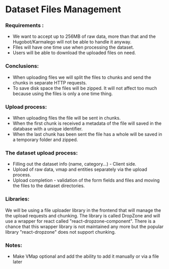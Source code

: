 # Dataset Files Management

### Requirements :

-   We want to accept up to 256MB of raw data, more than that and the Hugobot/Karmalego will not be able to handle it anyway.
-   FIles will have one time use when processing the dataset.
-   Users will be able to download the uploaded files on need.

### Conclusions:

-   When uploading files we will split the files to chunks and send the chunks in separate HTTP requests.
-   To save disk space the files will be zipped. It will not affect too much because using the files is only a one time thing.

### Upload process:

-   When uploading files the file will be sent in chunks.
-   When the first chunk is received a metadata of the file will saved in the database with a unique identifier.
-   When the last chunk has been sent the file has a whole will be saved in a temporary folder and zipped.

### The dataset upload process:

-   Filling out the dataset info (name, category...) - Client side.
-   Upload of raw data, vmap and entities separately via the upload process.
-   Upload completion - validation of the form fields and files and moving the files to the dataset directories.

### Libraries:

We will be using a file uploader library in the frontend that will manage the the upload requests and chunking. The library is called DropZone and will use a wrapper for react called "react-dropzone-component". There is a chance that this wrapper library is not maintained any more but the popular library "react-dropzone" does not support chunking.

### Notes:

-   Make VMap optional and add the ability to add it manually or via a file later
